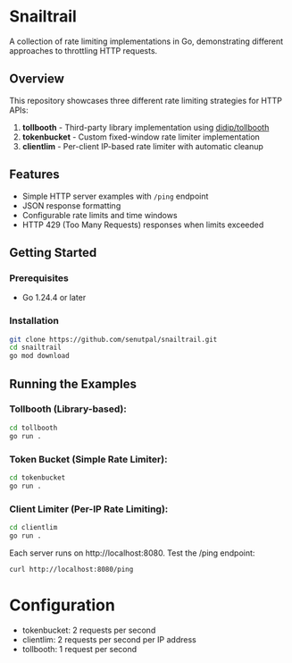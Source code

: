 # Snailtrail 

A collection of rate limiting implementations in Go, demonstrating different approaches to throttling HTTP requests.

## Overview

This repository showcases three different rate limiting strategies for HTTP APIs:

1. **tollbooth** - Third-party library implementation using [didip/tollbooth](https://github.com/didip/tollbooth)
2. **tokenbucket** - Custom fixed-window rate limiter implementation
3. **clientlim** - Per-client IP-based rate limiter with automatic cleanup

## Features

- Simple HTTP server examples with `/ping` endpoint
- JSON response formatting
- Configurable rate limits and time windows
- HTTP 429 (Too Many Requests) responses when limits exceeded

## Getting Started

### Prerequisites

- Go 1.24.4 or later

### Installation

```bash
git clone https://github.com/senutpal/snailtrail.git
cd snailtrail
go mod download
```

## Running the Examples
### Tollbooth (Library-based):
```bash
cd tollbooth
go run .
```
### Token Bucket (Simple Rate Limiter):
```bash
cd tokenbucket
go run .
```
### Client Limiter (Per-IP Rate Limiting):
```bash
cd clientlim
go run .
```
Each server runs on http://localhost:8080. Test the /ping endpoint:
```bash
curl http://localhost:8080/ping
```
# Configuration
- tokenbucket: 2 requests per second
- clientlim: 2 requests per second per IP address
- tollbooth: 1 request per second